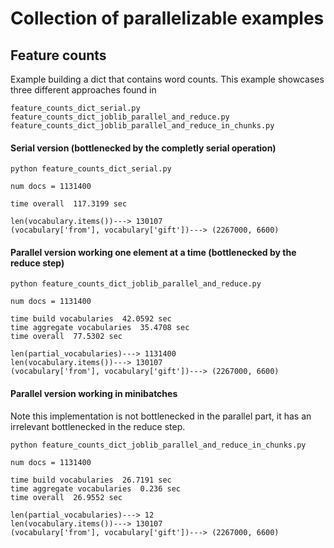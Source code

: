 # Collection of parallelizable examples


## Feature counts

Example building a dict that contains word counts. This example showcases three different approaches found in 

```
feature_counts_dict_serial.py
feature_counts_dict_joblib_parallel_and_reduce.py
feature_counts_dict_joblib_parallel_and_reduce_in_chunks.py
```


#### Serial version (bottlenecked by the completly serial operation)
```
python feature_counts_dict_serial.py 
```

```
num docs = 1131400

time overall  117.3199 sec

len(vocabulary.items())---> 130107
(vocabulary['from'], vocabulary['gift'])---> (2267000, 6600)
```


#### Parallel version working one element at a time (bottlenecked by the reduce step)

```
python feature_counts_dict_joblib_parallel_and_reduce.py
```

```
num docs = 1131400

time build vocabularies  42.0592 sec
time aggregate vocabularies  35.4708 sec
time overall  77.5302 sec

len(partial_vocabularies)---> 1131400
len(vocabulary.items())---> 130107
(vocabulary['from'], vocabulary['gift'])---> (2267000, 6600)
```


#### Parallel version working in minibatches 

Note this implementation is not bottlenecked in the parallel part, it has an irrelevant bottlenecked in the reduce step.

```
python feature_counts_dict_joblib_parallel_and_reduce_in_chunks.py
```

```
num docs = 1131400

time build vocabularies  26.7191 sec
time aggregate vocabularies  0.236 sec
time overall  26.9552 sec

len(partial_vocabularies)---> 12
len(vocabulary.items())---> 130107
(vocabulary['from'], vocabulary['gift'])---> (2267000, 6600)
```
